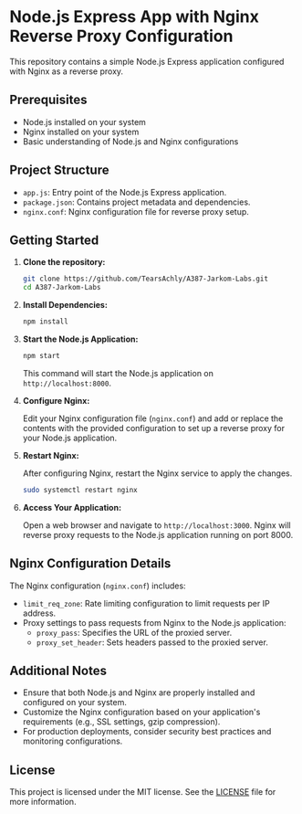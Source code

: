 # Node.js Express App with Nginx Reverse Proxy Configuration

This repository contains a simple Node.js Express application configured with Nginx as a reverse proxy.

## Prerequisites

- Node.js installed on your system
- Nginx installed on your system
- Basic understanding of Node.js and Nginx configurations

## Project Structure

- `app.js`: Entry point of the Node.js Express application.
- `package.json`: Contains project metadata and dependencies.
- `nginx.conf`: Nginx configuration file for reverse proxy setup.

## Getting Started

1. **Clone the repository:**

   ```bash
   git clone https://github.com/TearsAchly/A387-Jarkom-Labs.git
   cd A387-Jarkom-Labs
   ```

2. **Install Dependencies:**

   ```bash
   npm install
   ```

3. **Start the Node.js Application:**

   ```bash
   npm start
   ```

   This command will start the Node.js application on `http://localhost:8000`.

4. **Configure Nginx:**

   Edit your Nginx configuration file (`nginx.conf`) and add or replace the contents with the provided configuration to set up a reverse proxy for your Node.js application.

5. **Restart Nginx:**

   After configuring Nginx, restart the Nginx service to apply the changes.

   ```bash
   sudo systemctl restart nginx
   ```

6. **Access Your Application:**

   Open a web browser and navigate to `http://localhost:3000`. Nginx will reverse proxy requests to the Node.js application running on port 8000.

## Nginx Configuration Details

The Nginx configuration (`nginx.conf`) includes:

- `limit_req_zone`: Rate limiting configuration to limit requests per IP address.
- Proxy settings to pass requests from Nginx to the Node.js application:
  - `proxy_pass`: Specifies the URL of the proxied server.
  - `proxy_set_header`: Sets headers passed to the proxied server.

## Additional Notes

- Ensure that both Node.js and Nginx are properly installed and configured on your system.
- Customize the Nginx configuration based on your application's requirements (e.g., SSL settings, gzip compression).
- For production deployments, consider security best practices and monitoring configurations.

## License

This project is licensed under the MIT license. See the [LICENSE](LICENSE) file for more information.
